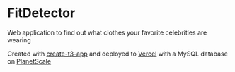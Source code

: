 # FitDetector

Web application to find out what clothes your favorite celebrities are wearing

Created with [create-t3-app](https://create.t3.gg/) and deployed to [Vercel](https://vercel.com/) with a MySQL database on [PlanetScale](https://planetscale.com/)
